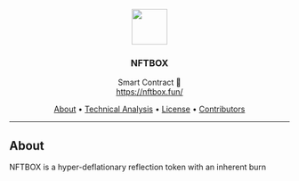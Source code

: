 <p align="center">
  <img src="https://nftbox.fun/coin_icon.png" width="64" />
  <br/>
  <h3 align="center">NFTBOX</h3>
</p>
<p align="center">
  <span align="center">Smart Contract 🚀</span>
  <br/>
  <a href ="https://nftbox.fun/" target="_blank">https://nftbox.fun/</a>
</p>

<p align="center">
  <a href="#about">About</a>
  •
  <a href="#commands">Technical Analysis</a>
  •
  <a href="#license">License</a>
  •
  <a href="#contributors">Contributors</a>
</p>

---

## About

<p>NFTBOX is a hyper-deflationary reflection token with an inherent burn</p>
